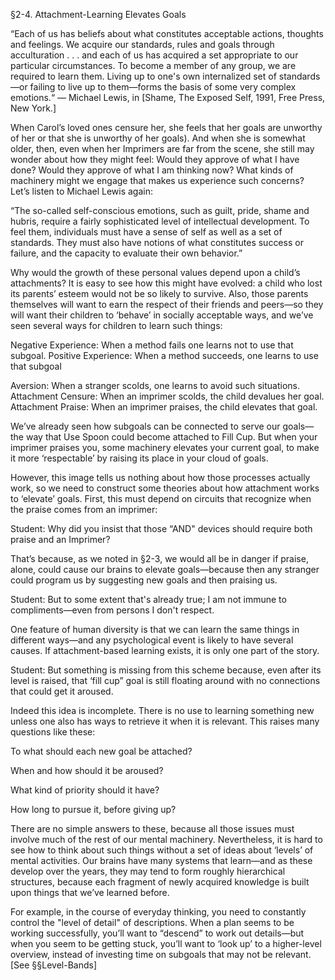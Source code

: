 §2-4. Attachment-Learning Elevates Goals

“Each of us has beliefs about what constitutes acceptable actions, thoughts and feelings. We acquire our standards, rules and goals through acculturation . . . and each of us has acquired a set appropriate to our particular circumstances. To become a member of any group, we are required to learn them. Living up to one's own internalized set of standards—or failing to live up to them—forms the basis of some very complex emotions.“ — Michael Lewis, in [Shame, The Exposed Self, 1991, Free Press, New York.]

When Carol’s loved ones censure her, she feels that her goals are unworthy of her or that she is unworthy of her goals). And when she is somewhat older, then, even when her Imprimers are far from the scene, she still may wonder about how they might feel: Would they approve of what I have done? Would they approve of what I am thinking now? What kinds of machinery might we engage that makes us experience such concerns? Let’s listen to Michael Lewis again:

“The so-called self-conscious emotions, such as guilt, pride, shame and hubris, require a fairly sophisticated level of intellectual development. To feel them, individuals must have a sense of self as well as a set of standards. They must also have notions of what constitutes success or failure, and the capacity to evaluate their own behavior.”

Why would the growth of these personal values depend upon a child’s attachments? It is easy to see how this might have evolved: a child who lost its parents’ esteem would not be so likely to survive. Also, those parents themselves will want to earn the respect of their friends and peers—so they will want their children to ‘behave’ in socially acceptable ways, and we’ve seen several ways for children to learn such things:

Negative Experience: When a method fails one learns not to use that subgoal.
Positive Experience: When a method succeeds, one learns to use that subgoal

Aversion: When a stranger scolds, one learns to avoid such situations.
Attachment Censure: When an imprimer scolds, the child devalues her goal.
Attachment Praise: When an imprimer praises, the child elevates that goal.

We’ve already seen how subgoals can be connected to serve our goals—the way that Use Spoon could become attached to Fill Cup. But when your imprimer praises you, some machinery elevates your current goal, to make it more ‘respectable’ by raising its place in your cloud of goals.

However, this image tells us nothing about how those processes actually work, so we need to construct some theories about how attachment works to ‘elevate’ goals. First, this must depend on circuits that recognize when the praise comes from an imprimer:

Student: Why did you insist that those “AND" devices should require both praise and an Imprimer?

That’s because, as we noted in §2-3, we would all be in danger if praise, alone, could cause our brains to elevate goals—because then any stranger could program us by suggesting new goals and then praising us.

Student: But to some extent that's already true; I am not immune to compliments—even from persons I don't respect.

One feature of human diversity is that we can learn the same things in different ways—and any psychological event is likely to have several causes. If attachment-based learning exists, it is only one part of the story.

Student: But something is missing from this scheme because, even after its level is raised, that ‘fill cup” goal is still floating around with no connections that could get it aroused.

Indeed this idea is incomplete. There is no use to learning something new unless one also has ways to retrieve it when it is relevant. This raises many questions like these:

To what should each new goal be attached?

When and how should it be aroused?

What kind of priority should it have?

How long to pursue it, before giving up?

There are no simple answers to these, because all those issues must involve much of the rest of our mental machinery. Nevertheless, it is hard to see how to think about such things without a set of ideas about ‘levels’ of mental activities. Our brains have many systems that learn—and as these develop over the years, they may tend to form roughly hierarchical structures, because each fragment of newly acquired knowledge is built upon things that we’ve learned before.

For example, in the course of everyday thinking, you need to constantly control the "level of detail" of descriptions. When a plan seems to be working successfully, you’ll want to “descend” to work out details—but when you seem to be getting stuck, you’ll want to ‘look up’ to a higher-level overview, instead of investing time on subgoals that may not be relevant. [See §§Level-Bands]
